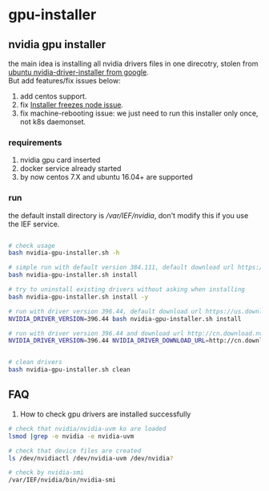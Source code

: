 # gpu-installer

## nvidia gpu installer

the main idea is installing all nvidia drivers files in one direcotry, stolen from [ubuntu nvidia-driver-installer from google]( https://github.com/GoogleCloudPlatform/container-engine-accelerators/tree/master/nvidia-driver-installer/ubuntu).<br>
But add features/fix issues below:
1. add centos support.
2. fix [Installer freezes node issue](https://github.com/GoogleCloudPlatform/container-engine-accelerators/issues/80).
3. fix machine-rebooting issue: we just need to run this installer only once, not k8s daemonset.

### requirements
1. nvidia gpu card inserted
2. docker service already started
3. by now centos 7.X and ubuntu 16.04+ are supported
### run

the default install directory is _/var/IEF/nvidia_, don't modify this if you use the IEF service.

```sh

# check usage
bash nvidia-gpu-installer.sh -h

# simple run with default version 384.111, default download url https://us.download.nvidia.com/tesla/384.111/NVIDIA-Linux-x86_64-384.111.run
bash nvidia-gpu-installer.sh install

# try to uninstall existing drivers without asking when installing
bash nvidia-gpu-installer.sh install -y

# run with driver version 396.44, default download url https://us.download.nvidia.com/tesla/396.44/NVIDIA-Linux-x86_64-396.44.run
NVIDIA_DRIVER_VERSION=396.44 bash nvidia-gpu-installer.sh install

# run with driver version 396.44 and download url http://cn.download.nvidia.com/tesla/396.44/NVIDIA-Linux-x86_64-396.44.run
NVIDIA_DRIVER_VERSION=396.44 NVIDIA_DRIVER_DOWNLOAD_URL=http://cn.download.nvidia.com/tesla/396.44/NVIDIA-Linux-x86_64-396.44.run bash nvidia-gpu-installer.sh install


# clean drivers
bash nvidia-gpu-installer.sh clean

```


## FAQ
1. How to check gpu drivers are installed successfully
```sh
# check that nvidia/nvidia-uvm ko are loaded
lsmod |grep -e nvidia -e nvidia-uvm

# check that device files are created
ls /dev/nvidiactl /dev/nvidia-uvm /dev/nvidia?

# check by nvidia-smi
/var/IEF/nvidia/bin/nvidia-smi

```

